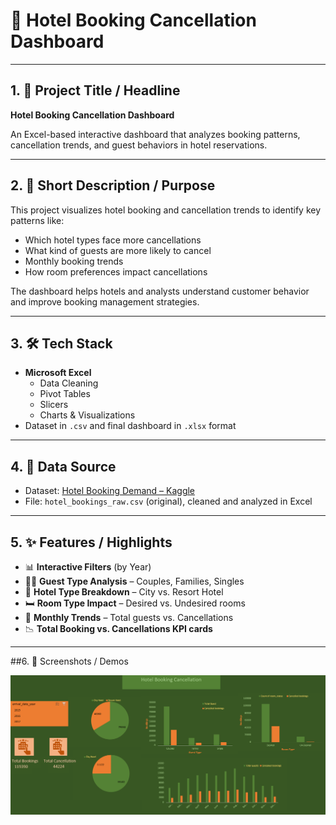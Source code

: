 # 🏨 Hotel Booking Cancellation Dashboard

---

## 1. 📌 Project Title / Headline
**Hotel Booking Cancellation Dashboard**

An Excel-based interactive dashboard that analyzes booking patterns, cancellation trends, and guest behaviors in hotel reservations.

---

## 2. 📝 Short Description / Purpose
This project visualizes hotel booking and cancellation trends to identify key patterns like:
- Which hotel types face more cancellations
- What kind of guests are more likely to cancel
- Monthly booking trends
- How room preferences impact cancellations

The dashboard helps hotels and analysts understand customer behavior and improve booking management strategies.

---

## 3. 🛠️ Tech Stack
- **Microsoft Excel**
  - Data Cleaning
  - Pivot Tables
  - Slicers
  - Charts & Visualizations
- Dataset in `.csv` and final dashboard in `.xlsx` format

---

## 4. 📂 Data Source
- Dataset: [Hotel Booking Demand – Kaggle](https://www.kaggle.com/datasets/jessemostipak/hotel-booking-demand)
- File: `hotel_bookings_raw.csv` (original), cleaned and analyzed in Excel

---

## 5. ✨ Features / Highlights
- 📊 **Interactive Filters** (by Year)
- 🧍‍♂️ **Guest Type Analysis** – Couples, Families, Singles
- 🏨 **Hotel Type Breakdown** – City vs. Resort Hotel
- 🛏️ **Room Type Impact** – Desired vs. Undesired rooms
- 📅 **Monthly Trends** – Total guests vs. Cancellations
- 📉 **Total Booking vs. Cancellations KPI cards**

---

##6. 📸 Screenshots / Demos

![Dashboard Screenshot](Dasboard.png)
